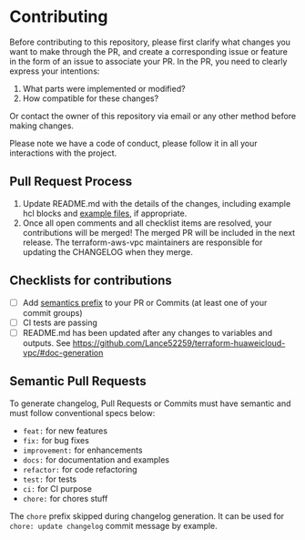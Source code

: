 # Contributing

Before contributing to this repository, please first clarify what changes you want to make through the PR, and create a
corresponding issue or feature in the form of an issue to associate your PR. In the PR, you need to clearly express your
intentions:

1. What parts were implemented or modified?
2. How compatible for these changes?

Or contact the owner of this repository via email or any other method before making changes.

Please note we have a code of conduct, please follow it in all your interactions with the project.

## Pull Request Process

1. Update README.md with the details of the changes, including example hcl blocks and [example files](./examples), if
   appropriate.
2. Once all open comments and all checklist items are resolved, your contributions will be merged! The merged PR will be
   included in the next release. The terraform-aws-vpc maintainers are responsible for updating the CHANGELOG when they
   merge.

## Checklists for contributions

- [ ] Add [semantics prefix](#semantic-pull-requests) to your PR or Commits (at least one of your commit groups)
- [ ] CI tests are passing
- [ ] README.md has been updated after any changes to variables and outputs. See https://github.com/Lance52259/terraform-huaweicloud-vpc/#doc-generation

## Semantic Pull Requests

To generate changelog, Pull Requests or Commits must have semantic and must follow conventional specs below:

- `feat:` for new features
- `fix:` for bug fixes
- `improvement:` for enhancements
- `docs:` for documentation and examples
- `refactor:` for code refactoring
- `test:` for tests
- `ci:` for CI purpose
- `chore:` for chores stuff

The `chore` prefix skipped during changelog generation. It can be used for `chore: update changelog` commit message by
example.
